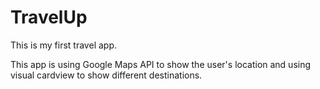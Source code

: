 # TravelUp
This is my first travel app.

This app is using Google Maps API to show the user's location and using visual cardview to show different destinations.
